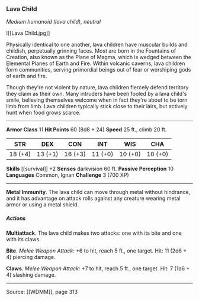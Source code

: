 ### Lava Child
_Medium humanoid (lava child), neutral_

![[Lava Child.jpg]]

Physically identical to one another, lava children have muscular builds and childish, perpetually grinning faces. Most are born in the Fountains of Creation, also known as the Plane of Magma, which is wedged between the Elemental Planes of Earth and Fire. Within volcanic caverns, lava children form communities, serving primordial beings out of fear or worshiping gods of earth and fire.

Though they're not violent by nature, lava children fiercely defend territory they claim as their own. Many intruders have been fooled by a lava child's smile, believing themselves welcome when in fact they're about to be torn limb from limb. Lava children typically stick close to their lairs, but actively hunt when food grows scarce.






---

**Armor Class** 11
**Hit Points** 60 (8d8 + 24)
**Speed** 25 ft., climb 20 ft.

| STR     | DEX     | CON     | INT     | WIS     | CHA     |
|---------|---------|---------|---------|---------|---------|
| 18 (+4) | 13 (+1) | 16 (+3) | 11 (+0) | 10 (+0) | 10 (+0) |

**Skills** [[survival]] +2
**Senses** darkvision 60 ft.
**Passive Perception** 10
**Languages** Common, Ignan
**Challenge** 3 (700 XP)

---

**Metal Immunity**. The lava child can move through metal without hindrance, and it has advantage on attack rolls against any creature wearing metal armor or using a metal shield.

##### Actions
**Multiattack**. The lava child makes two attacks: one with its bite and one with its claws.

**Bite**. _Melee Weapon Attack:_ +6 to hit, reach 5 ft., one target. Hit: 11 (2d6 + 4) piercing damage.

**Claws**. _Melee Weapon Attack:_ +7 to hit, reach 5 ft., one target. Hit: 7 (1d6 + 4) slashing damage.


---

Source: [[WDMM]], page 313